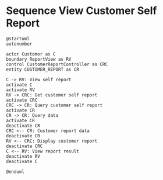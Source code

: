 # Sequence View Customer Self Report

```plantuml
@startuml
autonumber

actor Customer as C
boundary ReportView as RV
control CustomerReportController as CRC
entity CUSTOMER_REPORT as CR

C -> RV: View self report
activate C
activate RV
RV -> CRC: Get customer self report
activate CRC
CRC -> CR: Query customer self report
activate CR
CR -> CR: Query data
activate CR
deactivate CR
CRC <-- CR: Customer report data
deactivate CR
RV <-- CRC: Display customer report
deactivate CRC
C <-- RV: View report result
deactivate RV
deactivate C

@enduml
```

<!-- diagram id="sequence-view-customer-self-report-view-customer-self-report" -->
